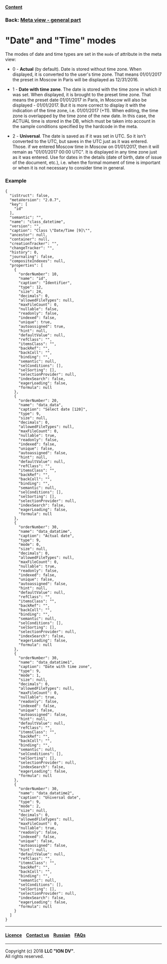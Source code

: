 #### [Content](/docs/en/index.md)

### Back: [Meta view - general part](/docs/en/2_system_description/metadata_structure/meta_view/meta_view_main.md)

# "Date" and "Time" modes

The modes of date and time types are set in the `mode` of attribute in the meta view:

* 0 - **Actual** (by default). Date is stored without time zone. When displayed, it is converted to the user's time zone. That means 01/01/2017 the preset in Moscow in Paris will be displayed as 12/31/2016.

* 1 - **Date with time zone**. The date is stored with the time zone in which it was set. When displayed, it is brought to the preset time zone. That means the preset date 01/01/2017 in Paris, in Moscow will also be displayed - 01/01/2017. But it is more correct to display it with the indication of the time zone, i.e. 01/01/2017 (+11). When editing, the time zone is overlapped by the time zone of the new date. In this case, the ACTUAL time is stored in the DB, which must be taken into account in the sample conditions specified by the hardcode in the meta.

* 2 - **Universal**. The date is saved as if it was set in UTC. So it isn't converted to the UTC, but saves in the UTC just as it was entered. Those. if we entered Moscow time in Moscow on 01/01/2017, then it will remain as "01/01/2017 00:00 UTC". It is displayed in any time zone just as it was entered. Use for dates in the details (date of birth, date of issue of the document, etc.), i.e. when the formal moment of time is important or when it is not necessary to consider time in general.

### Example

```
{
  "isStruct": false,
  "metaVersion": "2.0.7",
  "key": [
    "id"
  ],
  "semantic": "",
  "name": "class_datetime",
  "version": "",
  "caption": "Class \"Date/Time [9]\"",
  "ancestor": null,
  "container": null,
  "creationTracker": "",
  "changeTracker": "",
  "history": 0,
  "journaling": false,
  "compositeIndexes": null,
  "properties": [
    {
      "orderNumber": 10,
      "name": "id",
      "caption": "Identifier",
      "type": 12,
      "size": 24,
      "decimals": 0,
      "allowedFileTypes": null,
      "maxFileCount": 0,
      "nullable": false,
      "readonly": false,
      "indexed": false,
      "unique": true,
      "autoassigned": true,
      "hint": null,
      "defaultValue": null,
      "refClass": "",
      "itemsClass": "",
      "backRef": "",
      "backColl": "",
      "binding": "",
      "semantic": null,
      "selConditions": [],
      "selSorting": [],
      "selectionProvider": null,
      "indexSearch": false,
      "eagerLoading": false,
      "formula": null
    },
    {
      "orderNumber": 20,
      "name": "data_data",
      "caption": "Select date [120]",
      "type": 9,
      "size": null,
      "decimals": 0,
      "allowedFileTypes": null,
      "maxFileCount": 0,
      "nullable": true,
      "readonly": false,
      "indexed": false,
      "unique": false,
      "autoassigned": false,
      "hint": null,
      "defaultValue": null,
      "refClass": "",
      "itemsClass": "",
      "backRef": "",
      "backColl": "",
      "binding": "",
      "semantic": null,
      "selConditions": [],
      "selSorting": [],
      "selectionProvider": null,
      "indexSearch": false,
      "eagerLoading": false,
      "formula": null
    },
    {
      "orderNumber": 30,
      "name": "data_datatime",
      "caption": "Actual date",
      "type": 9,
      "mode": 0,
      "size": null,
      "decimals": 0,
      "allowedFileTypes": null,
      "maxFileCount": 0,
      "nullable": true,
      "readonly": false,
      "indexed": false,
      "unique": false,
      "autoassigned": false,
      "hint": null,
      "defaultValue": null,
      "refClass": "",
      "itemsClass": "",
      "backRef": "",
      "backColl": "",
      "binding": "",
      "semantic": null,
      "selConditions": [],
      "selSorting": [],
      "selectionProvider": null,
      "indexSearch": false,
      "eagerLoading": false,
      "formula": null
    },
    {
      "orderNumber": 30,
      "name": "data_datatime1",
      "caption": "Date with time zone",
      "type": 9,
      "mode": 1,
      "size": null,
      "decimals": 0,
      "allowedFileTypes": null,
      "maxFileCount": 0,
      "nullable": true,
      "readonly": false,
      "indexed": false,
      "unique": false,
      "autoassigned": false,
      "hint": null,
      "defaultValue": null,
      "refClass": "",
      "itemsClass": "",
      "backRef": "",
      "backColl": "",
      "binding": "",
      "semantic": null,
      "selConditions": [],
      "selSorting": [],
      "selectionProvider": null,
      "indexSearch": false,
      "eagerLoading": false,
      "formula": null
    },
    {
      "orderNumber": 30,
      "name": "data_datatime2",
      "caption": "Universal date",
      "type": 9,
      "mode": 2,
      "size": null,
      "decimals": 0,
      "allowedFileTypes": null,
      "maxFileCount": 0,
      "nullable": true,
      "readonly": false,
      "indexed": false,
      "unique": false,
      "autoassigned": false,
      "hint": null,
      "defaultValue": null,
      "refClass": "",
      "itemsClass": "",
      "backRef": "",
      "backColl": "",
      "binding": "",
      "semantic": null,
      "selConditions": [],
      "selSorting": [],
      "selectionProvider": null,
      "indexSearch": false,
      "eagerLoading": false,
      "formula": null
    }
  ]
}

```

--------------------------------------------------------------------------  


 #### [Licence](/LICENCE.md) &ensp;  [Contact us](https://iondv.com) &ensp;  [Russian](/docs/ru/2_system_description/metadata_structure/meta_view/type_datetime.md)   &ensp; [FAQs](/faqs.md)          



--------------------------------------------------------------------------  

Copyright (c) 2018 **LLC "ION DV"**.  
All rights reserved. 